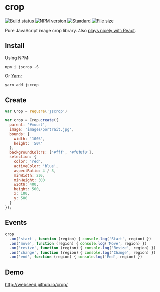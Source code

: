 # crop

<a href="https://circleci.com/gh/WebSeed/crop">
  <img
    src="https://circleci.com/gh/WebSeed/crop.svg?style=shield"
    alt="Build status" />
</a>
<a href="https://npmjs.org/package/jscrop">
  <img
    src="https://img.shields.io/npm/v/jscrop.svg?style=flat-square"
    alt="NPM version" />
</a>
<a href="https://standardjs.com">
  <img
    src="https://img.shields.io/badge/code%20style-standard-brightgreen.svg?style=flat-square"
    alt="Standard" />
</a>
<a href="https://unpkg.com/jscrop/dist/Crop.min.js">
   <img
    src="https://badge-size.herokuapp.com/WebSeed/crop/master/dist/Crop.min.js.svg?compression=gzip"
    alt="File size" />
</a>

Pure JavaScript image crop library. Also [plays nicely with React](http://webseed.github.io/crop/react-example).

## Install

Using NPM:
```
npm i jscrop -S
```

Or [Yarn](https://yarnpkg.com):
```
yarn add jscrop
```

## Create

```js
var Crop = require('jscrop')

var crop = Crop.create({
  parent: '#mount',
  image: 'images/portrait.jpg',
  bounds: {
    width: '100%',
    height: '50%'
  },
  backgroundColors: ['#fff', '#f0f0f0'],
  selection: {
    color: 'red',
    activeColor: 'blue',
    aspectRatio: 4 / 3,
    minWidth: 200,
    minHeight: 300
    width: 400,
    height: 500,
    x: 100,
    y: 500
  }
});
```

## Events

```js
crop
  .on('start', function (region) { console.log('Start', region) })
  .on('move', function (region) { console.log('Move', region) })
  .on('resize', function (region) { console.log('Resize', region) })
  .on('change', function (region) { console.log('Change', region) })
  .on('end', function (region) { console.log('End', region) })
```

## Demo

http://webseed.github.io/crop/
